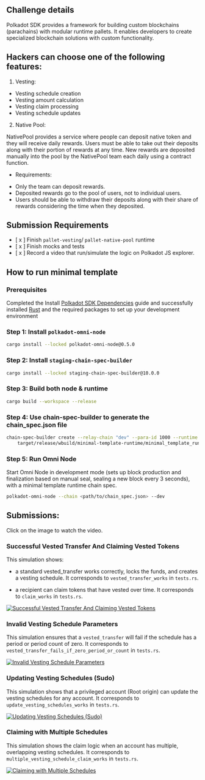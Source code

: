 ## Challenge details

Polkadot SDK provides a framework for building custom blockchains (parachains) with modular runtime pallets. It enables developers to create specialized blockchain solutions with custom functionality.

## Hackers can choose one of the following features:

1. Vesting:

- Vesting schedule creation
- Vesting amount calculation
- Vesting claim processing
- Vesting schedule updates

2. Native Pool:

NativePool provides a service where people can deposit native token and they will receive daily rewards. Users must be able to take out their deposits along with their portion of rewards at any time. New rewards are deposited manually into the pool by the NativePool team each daily using a contract function.

- Requirements:

* Only the team can deposit rewards.
* Deposited rewards go to the pool of users, not to individual users.
* Users should be able to withdraw their deposits along with their share of rewards considering the time when they deposited.

## Submission Requirements

- [ x ] Finish `pallet-vesting`/ `pallet-native-pool` runtime
- [ x ] Finish mocks and tests
- [ x ] Record a video that run/simulate the logic on Polkadot JS explorer.

## How to run minimal template

### Prerequisites

Completed the Install [Polkadot SDK Dependencies](https://docs.polkadot.com/develop/parachains/install-polkadot-sdk/) guide and successfully installed [Rust](https://www.rust-lang.org/) and the required packages to set up your development environment

### Step 1: Install `polkadot-omni-node`

```sh
cargo install --locked polkadot-omni-node@0.5.0
```

### Step 2: Install `staging-chain-spec-builder`

```sh
cargo install --locked staging-chain-spec-builder@10.0.0
```

### Step 3: Build both node & runtime

```sh
cargo build --workspace --release
```

### Step 4: Use chain-spec-builder to generate the chain_spec.json file

```sh
chain-spec-builder create --relay-chain "dev" --para-id 1000 --runtime \
    target/release/wbuild/minimal-template-runtime/minimal_template_runtime.wasm named-preset development
```

### Step 5: Run Omni Node

Start Omni Node in development mode (sets up block production and finalization based on manual seal,
sealing a new block every 3 seconds), with a minimal template runtime chain spec.

```sh
polkadot-omni-node --chain <path/to/chain_spec.json> --dev
```

## Submissions:

Click on the image to watch the video.

### Successful Vested Transfer And Claiming Vested Tokens

This simulation shows:

- a standard vested_transfer works correctly, locks the funds, and creates a vesting schedule. It corresponds to `vested_transfer_works` in `tests.rs`.

- a recipient can claim tokens that have vested over time. It corresponds to `claim_works` in `tests.rs`.

[![Successful Vested Transfer And Claiming Vested Tokens](https://img.youtube.com/vi/qiq1HjmwqoA/maxresdefault.jpg)](https://youtu.be/qiq1HjmwqoA)

### Invalid Vesting Schedule Parameters

This simulation ensures that a `vested_transfer` will fail if the schedule has a period or period count of zero. It corresponds to `vested_transfer_fails_if_zero_period_or_count` in `tests.rs`.

[![Invalid Vesting Schedule Parameters](https://img.youtube.com/vi/AbTQ29Ja5MY/maxresdefault.jpg)](https://youtu.be/AbTQ29Ja5MY)

### Updating Vesting Schedules (Sudo)

This simulation shows that a privileged account (Root origin) can update the vesting schedules for any account. It corresponds to `update_vesting_schedules_works` in `tests.rs`.

[![Updating Vesting Schedules (Sudo)](https://img.youtube.com/vi/OebEBDlAetk/maxresdefault.jpg)](https://youtu.be/OebEBDlAetk)

### Claiming with Multiple Schedules

This simulation shows the claim logic when an account has multiple, overlapping vesting schedules. It corresponds to `multiple_vesting_schedule_claim_works` in `tests.rs`.

[![Claiming with Multiple Schedules](https://img.youtube.com/vi/GQZQAUFtbQw/maxresdefault.jpg)](https://youtu.be/GQZQAUFtbQw)

